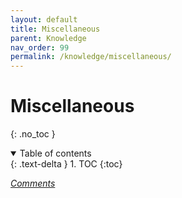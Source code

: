 ```yaml
---
layout: default
title: Miscellaneous
parent: Knowledge
nav_order: 99
permalink: /knowledge/miscellaneous/
---
```

# Miscellaneous
{: .no_toc }
<details open markdown="block">
  <summary>
    Table of contents
  </summary>
  {: .text-delta }
1. TOC
{:toc}
</details>

[*Comments*]({{site.url}}{{page.url}}#comments)